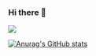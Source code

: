 ### Hi there 👋
<a href="https://www.linkedin.com/in/cauãmartinsdos-santos/"><img src='https://img.shields.io/badge/linkedin-%230077B5.svg?style=for-the-badge&logo=linkedin&logoColor=white'></img></a>

[![Anurag's GitHub stats](https://github-readme-stats.vercel.app/api?username=cauacodigos&show_icons=true&theme=dark)](https://github.com/anuraghazra/github-readme-stats)
